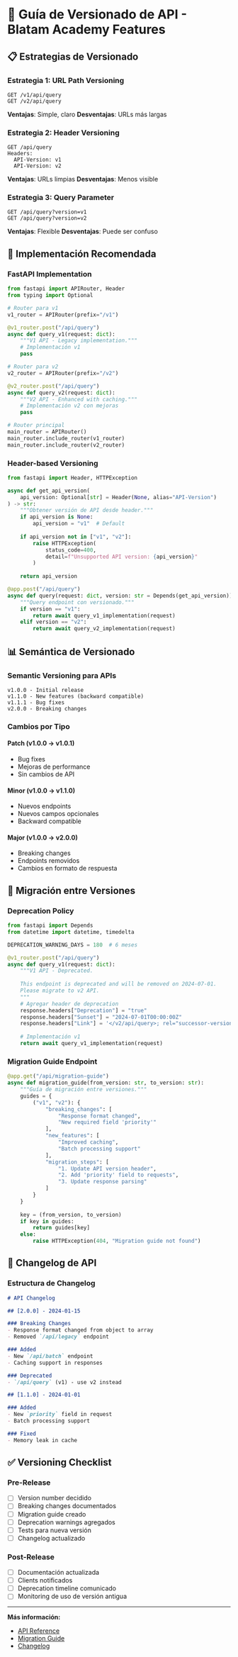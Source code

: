 # 🔄 Guía de Versionado de API - Blatam Academy Features

## 📋 Estrategias de Versionado

### Estrategia 1: URL Path Versioning

```
GET /v1/api/query
GET /v2/api/query
```

**Ventajas**: Simple, claro
**Desventajas**: URLs más largas

### Estrategia 2: Header Versioning

```
GET /api/query
Headers:
  API-Version: v1
  API-Version: v2
```

**Ventajas**: URLs limpias
**Desventajas**: Menos visible

### Estrategia 3: Query Parameter

```
GET /api/query?version=v1
GET /api/query?version=v2
```

**Ventajas**: Flexible
**Desventajas**: Puede ser confuso

## 🎯 Implementación Recomendada

### FastAPI Implementation

```python
from fastapi import APIRouter, Header
from typing import Optional

# Router para v1
v1_router = APIRouter(prefix="/v1")

@v1_router.post("/api/query")
async def query_v1(request: dict):
    """V1 API - Legacy implementation."""
    # Implementación v1
    pass

# Router para v2
v2_router = APIRouter(prefix="/v2")

@v2_router.post("/api/query")
async def query_v2(request: dict):
    """V2 API - Enhanced with caching."""
    # Implementación v2 con mejoras
    pass

# Router principal
main_router = APIRouter()
main_router.include_router(v1_router)
main_router.include_router(v2_router)
```

### Header-based Versioning

```python
from fastapi import Header, HTTPException

async def get_api_version(
    api_version: Optional[str] = Header(None, alias="API-Version")
) -> str:
    """Obtener versión de API desde header."""
    if api_version is None:
        api_version = "v1"  # Default
    
    if api_version not in ["v1", "v2"]:
        raise HTTPException(
            status_code=400,
            detail=f"Unsupported API version: {api_version}"
        )
    
    return api_version

@app.post("/api/query")
async def query(request: dict, version: str = Depends(get_api_version)):
    """Query endpoint con versionado."""
    if version == "v1":
        return await query_v1_implementation(request)
    elif version == "v2":
        return await query_v2_implementation(request)
```

## 📊 Semántica de Versionado

### Semantic Versioning para APIs

```
v1.0.0 - Initial release
v1.1.0 - New features (backward compatible)
v1.1.1 - Bug fixes
v2.0.0 - Breaking changes
```

### Cambios por Tipo

#### Patch (v1.0.0 → v1.0.1)
- Bug fixes
- Mejoras de performance
- Sin cambios de API

#### Minor (v1.0.0 → v1.1.0)
- Nuevos endpoints
- Nuevos campos opcionales
- Backward compatible

#### Major (v1.0.0 → v2.0.0)
- Breaking changes
- Endpoints removidos
- Cambios en formato de respuesta

## 🔄 Migración entre Versiones

### Deprecation Policy

```python
from fastapi import Depends
from datetime import datetime, timedelta

DEPRECATION_WARNING_DAYS = 180  # 6 meses

@v1_router.post("/api/query")
async def query_v1(request: dict):
    """V1 API - Deprecated.
    
    This endpoint is deprecated and will be removed on 2024-07-01.
    Please migrate to v2 API.
    """
    # Agregar header de deprecation
    response.headers["Deprecation"] = "true"
    response.headers["Sunset"] = "2024-07-01T00:00:00Z"
    response.headers["Link"] = '</v2/api/query>; rel="successor-version"'
    
    # Implementación v1
    return await query_v1_implementation(request)
```

### Migration Guide Endpoint

```python
@app.get("/api/migration-guide")
async def migration_guide(from_version: str, to_version: str):
    """Guía de migración entre versiones."""
    guides = {
        ("v1", "v2"): {
            "breaking_changes": [
                "Response format changed",
                "New required field 'priority'"
            ],
            "new_features": [
                "Improved caching",
                "Batch processing support"
            ],
            "migration_steps": [
                "1. Update API version header",
                "2. Add 'priority' field to requests",
                "3. Update response parsing"
            ]
        }
    }
    
    key = (from_version, to_version)
    if key in guides:
        return guides[key]
    else:
        raise HTTPException(404, "Migration guide not found")
```

## 📝 Changelog de API

### Estructura de Changelog

```markdown
# API Changelog

## [2.0.0] - 2024-01-15

### Breaking Changes
- Response format changed from object to array
- Removed `/api/legacy` endpoint

### Added
- New `/api/batch` endpoint
- Caching support in responses

### Deprecated
- `/api/query` (v1) - use v2 instead

## [1.1.0] - 2024-01-01

### Added
- New `priority` field in request
- Batch processing support

### Fixed
- Memory leak in cache
```

## ✅ Versioning Checklist

### Pre-Release
- [ ] Version number decidido
- [ ] Breaking changes documentados
- [ ] Migration guide creado
- [ ] Deprecation warnings agregados
- [ ] Tests para nueva versión
- [ ] Changelog actualizado

### Post-Release
- [ ] Documentación actualizada
- [ ] Clients notificados
- [ ] Deprecation timeline comunicado
- [ ] Monitoring de uso de versión antigua

---

**Más información:**
- [API Reference](API_REFERENCE.md)
- [Migration Guide](MIGRATION_GUIDE.md)
- [Changelog](CHANGELOG.md)


